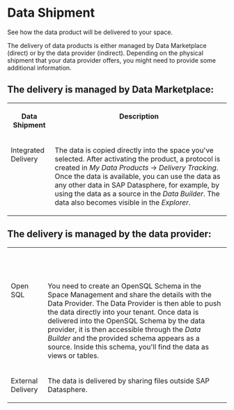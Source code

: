 <!-- loio837e74935d0b4e53b53ffcf472520b40 -->

# Data Shipment

See how the data product will be delivered to your space.

The delivery of data products is either managed by Data Marketplace \(direct\) or by the data provider \(indirect\). Depending on the physical shipment that your data provider offers, you might need to provide some additional information.



<a name="loio837e74935d0b4e53b53ffcf472520b40__section_cht_vvv_nrb"/>

## The delivery is managed by Data Marketplace:


<table>
<tr>
<th valign="top">

Data Shipment



</th>
<th valign="top">

Description



</th>
</tr>
<tr>
<td valign="top">

Integrated Delivery



</td>
<td valign="top">

The data is copied directly into the space you've selected. After activating the product, a protocol is created in *My Data Products* → *Delivery Tracking*. Once the data is available, you can use the data as any other data in SAP Datasphere, for example, by using the data as a source in the *Data Builder*. The data also becomes visible in the *Explorer*.



</td>
</tr>
</table>



<a name="loio837e74935d0b4e53b53ffcf472520b40__section_egl_yvv_nrb"/>

## The delivery is managed by the data provider:


<table>
<tr>
<th valign="top">

 



</th>
<th valign="top">

 



</th>
</tr>
<tr>
<td valign="top">

Open SQL



</td>
<td valign="top">

You need to create an OpenSQL Schema in the Space Management and share the details with the Data Provider. The Data Provider is then able to push the data directly into your tenant. Once data is delivered into the OpenSQL Schema by the data provider, it is then accessible through the *Data Builder* and the provided schema appears as a source. Inside this schema, you'll find the data as views or tables.



</td>
</tr>
<tr>
<td valign="top">

External Delivery



</td>
<td valign="top">

The data is delivered by sharing files outside SAP Datasphere.



</td>
</tr>
</table>

